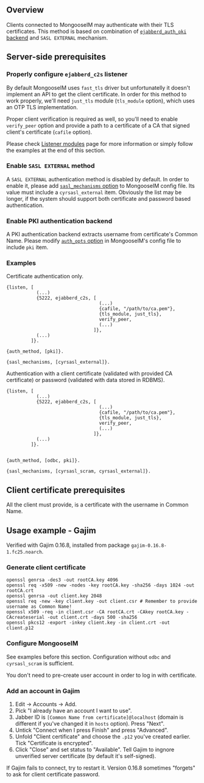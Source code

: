 ## Overview

Clients connected to MongooseIM may authenticate with their TLS certificates.
This method is based on combination of [`ejabberd_auth_pki` backend](../authentication-backends/PKI-authentication-module.md) and `SASL EXTERNAL` mechanism.

## Server-side prerequisites

### Properly configure `ejabberd_c2s` listener

By default MongooseIM uses `fast_tls` driver but unfortunatelly it doesn't implement an API to get the client certificate.
In order for this method to work properly, we'll need `just_tls` module (`tls_module` option), which uses an OTP TLS implementation.

Proper client verification is required as well, so you'll need to enable `verify_peer` option and provide a path to a certificate of a CA that signed client's certificate (`cafile` option).

Please check [Listener modules](../advanced-configuration/Listener-modules.md#client-to-server-c2s-ejabberd_c2s) page for more information or simply follow the examples at the end of this section.

### Enable `SASL EXTERNAL` method

A `SASL EXTERNAL` authentication method is disabled by default.
In order to enable it, please add [`sasl_mechanisms` option](../Advanced-configuration.md#authentication) to MongooseIM config file.
Its value must include a `cyrsasl_external` item.
Obviously the list may be longer, if the system should support both certificate and password based authentication.

### Enable PKI authentication backend

A PKI authentication backend extracts username from certificate's Common Name.
Please modify [`auth_opts` option](../Advanced-configuration.md#authentication) in MongooseIM's config file to include `pki` item.

### Examples

Certificate authentication only.

```
{listen, [
           (...)
           {5222, ejabberd_c2s, [
                                  (...)
                                  {cafile, "/path/to/ca.pem"},
                                  {tls_module, just_tls},
                                  verify_peer,
                                  (...)
                                ]},
           (...)
         ]}.

{auth_method, [pki]}.

{sasl_mechanisms, [cyrsasl_external]}.
```

Authentication with a client certificate (validated with provided CA certificate) or password (validated with data stored in RDBMS).

```
{listen, [
           (...)
           {5222, ejabberd_c2s, [
                                  (...)
                                  {cafile, "/path/to/ca.pem"},
                                  {tls_module, just_tls},
                                  verify_peer,
                                  (...)
                                ]},
           (...)
         ]}.


{auth_method, [odbc, pki]}.

{sasl_mechanisms, [cyrsasl_scram, cyrsasl_external]}.
```

## Client certificate prerequisites

All the client must provide, is a certificate with the username in Common Name.

## Usage example - Gajim

Verified with Gajim 0.16.8, installed from package `gajim-0.16.8-1.fc25.noarch`.

### Generate client certificate

```
openssl genrsa -des3 -out rootCA.key 4096
openssl req -x509 -new -nodes -key rootCA.key -sha256 -days 1024 -out rootCA.crt
openssl genrsa -out client.key 2048
openssl req -new -key client.key -out client.csr # Remember to provide username as Common Name!
openssl x509 -req -in client.csr -CA rootCA.crt -CAkey rootCA.key -CAcreateserial -out client.crt -days 500 -sha256
openssl pkcs12 -export -inkey client.key -in client.crt -out client.p12
```

### Configure MongooseIM

See examples before this section. Configuration without `odbc` and `cyrsasl_scram` is sufficient.

You don't need to pre-create user account in order to log in with certificate.

### Add an account in Gajim

1. Edit -> Accounts -> Add.
2. Pick "I already have an account I want to use".
3. Jabber ID is `[Common Name from certificate]@localhost` (domain is different if you've changed it in `hosts` option). Press "Next".
5. Untick "Connect when I press Finish" and press "Advanced".
6. Unfold "Client certificate" and choose the `.p12` you've created earlier. Tick "Certificate is encrypted".
7. Click "Close" and set status to "Available". Tell Gajim to ingnore unverified server certificate (by default it's self-signed).

If Gajim fails to connect, try to restart it.
Version 0.16.8 sometimes "forgets" to ask for client certificate password.

